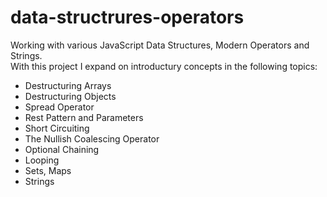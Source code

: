 # data-structrures-operators

Working with various JavaScript Data Structures, Modern Operators and Strings. <br />
With this project I expand on introductury concepts in the following topics:

- Destructuring Arrays
- Destructuring Objects
- Spread Operator
- Rest Pattern and Parameters
- Short Circuiting
- The Nullish Coalescing Operator
- Optional Chaining
- Looping
- Sets, Maps
- Strings <br />
